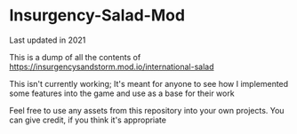 # Insurgency-Salad-Mod

Last updated in 2021

This is a dump of all the contents of https://insurgencysandstorm.mod.io/international-salad

This isn't currently working; It's meant for anyone to see how I implemented some features into the game and use as a base for their work

Feel free to use any assets from this repository into your own projects. You can give credit, if you think it's appropriate
